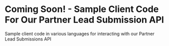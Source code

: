 # Coming Soon! - Sample Client Code For Our Partner Lead Submission API
Sample client code in various languages for interacting with our Partner Lead Submissions API
